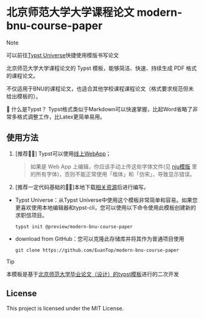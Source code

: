 <!--
 * @Author: Euan euan@mail.bnu.edu.cn
 * @Date: 2024-11-15 11:36:36
 * @LastEditors: Euan euan@mail.bnu.edu.cn
 * 
 * Copyright (c) 2025 by Euan, All Rights Reserved. 
-->
# 北京师范大学大学课程论文 modern-bnu-course-paper
> [!NOTE]
> 可以前往[Typst Universe](https://typst.app/universe/package/modern-bnu-course-paper)快捷使用模版书写论文

北京师范大学大学课程论文的 Typst 模板，能够简洁、快速、持续生成 PDF 格式的课程论文。

不仅适用于BNU的课程论文，也适合其他学校课程课程论文（格式要求规范但未给出模板的）。


🙋 什么是Typst？
Typst格式类似于Markdown可以快速掌握，比起Word省略了非常多格式调整工作，比Latex更简单易用。

## 使用方法
1. [推荐🧑‍🎓] Typst可以使用[线上WebApp](https://typst.app/universe/search/?kind=templates)；
    > 如果是 Web App 上编辑，你应该手动上传这些字体文件(见 [nju模版](https://github.com/nju-lug/modern-nju-thesis/tree/main/fonts/FangZheng) 里的所有字体)，否则不能正常使用「楷体」和「仿宋」，导致显示错误。
2. [推荐一定代码基础的👩‍💻]本地下载[相关资源]()后进行编写。
- Typst Universe：从Typst Universe中使用这个模板非常简单和容易。如果您更喜欢使用本地编辑器和typst-cli，您可以使用以下命令使用此模板创建新的求职信项目。

    ```typst init @preview/modern-bnu-course-paper```
- download from GitHub：您可以克隆此存储库并将其作为普通项目使用
    
    ```git clone https://github.com/EuanTop/modern-bnu-course-paper```

    


> [!tip]
> 本模板是基于[北京师范大学毕业论文（设计）的typst模板](https://github.com/MosRat/modern-bnu-thesis)进行的二次开发



## License

This project is licensed under the MIT License.
